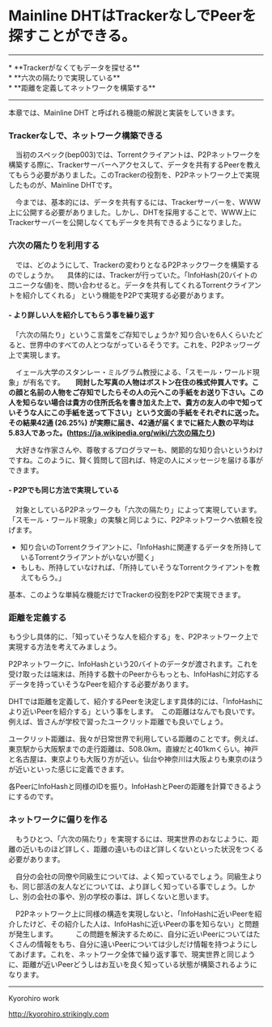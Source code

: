 # Mainline DHTはTrackerなしでPeerを探すことができる。
<hr>
* **Trackerがなくてもデータを探せる**
<br>
* **六次の隔たりで実現している**
<br>
* **距離を定義してネットワークを構築する**
<br>
<hr>

本章では、Mainline DHT と呼ばれる機能の解説と実装をしていきます。


### Trackerなしで、ネットワーク構築できる
　当初のスペック(bep003)では、Torrentクライアントは、P2Pネットワークを構築する際に、Trackerサーバーへアクセスして、データを共有するPeerを教えてもらう必要がありました。このTrackerの役割を、P2Pネットワーク上で実現したものが、Mainline DHTです。

　今までは、基本的には、データを共有するには、Trackerサーバーを、WWW上に公開する必要がありました。しかし、DHTを採用することで、WWW上にTrackerサーバーを公開しなくてもデータを共有できるようになりました。


### 六次の隔たりを利用する
　では、どのようにして、Trackerの変わりとなるP2Pネックワークを構築するのでしょうか。
　具体的には、Trackerが行っていた。「InfoHash(20バイトのユニークな値)を、問い合わせると。データを共有してくれるTorrentクライアントを紹介してくれる」 という機能をP2Pで実現する必要があります。
　

#### - より詳しい人を紹介してもらう事を繰り返す
　「六次の隔たり」というこ言葉をご存知でしょうか? 知り合いを6人くらいたどると、世界中のすべての人とつながっているそうです。これを、P2Pネッワーグ上で実現します。

　イェール大学のスタンレー・ミルグラム教授による、「スモール・ワールド現象」が有名です。
　
****同封した写真の人物はボストン在住の株式仲買人です。この顔と名前の人物をご存知でしたらその人の元へこの手紙をお送り下さい。この人を知らない場合は貴方の住所氏名を書き加えた上で、貴方の友人の中で知っていそうな人にこの手紙を送って下さい」という文面の手紙をそれぞれに送った。その結果42通 (26.25%) が実際に届き、42通が届くまでに経た人数の平均は5.83人であった。(https://ja.wikipedia.org/wiki/六次の隔たり)****

　大好きな作家さんや、尊敬するプログラマーも、関節的な知り合いというわけですね。このように、賢く質問して回れば、特定の人にメッセージを届ける事ができます。

#### - P2Pでも同じ方法で実現している
　対象としているP2Pネッワークも「六次の隔たり」によって実現しています。「スモール・ワールド現象」の実験と同じように、P2Pネットワークへ依頼を投げます。
* 知り合いのTorrentクライアントに、「InfoHashに関連するデータを所持しているTorrentクライアントがいないが聞く」
* もしも、所持していなければ、「所持していそうなTorrentクライアントを教えてもらう。」

基本、このような単純な機能だけでTrackerの役割をP2Pで実現できます。


### 距離を定義する
 もう少し具体的に、「知っていそうな人を紹介する」を、P2Pネットワーク上で実現する方法を考えてみましょう。

P2Pネットワークに、InfoHashという20バイトのデータが渡されます。これを受け取ったは端末は、所持する数十のPeerからもっとも、InfoHashに対応するデータを持っていそうなPeerを紹介する必要があります。

DHTでは距離を定義して、紹介するPeerを決定します具体的には、「InfoHashにより近いPeerを紹介する」という事をします。　この距離はなんでも良いです。例えば、皆さんが学校で習ったユークリット距離でも良いでしょう。

 ユークリット距離は、我々が日常世界で利用している距離のことです。例えば、東京駅から大阪駅までの走行距離は、508.0km。直線だと401kmくらい。神戸と名古屋は、東京よりも大阪り方が近い。仙台や神奈川は大阪よりも東京のほうが近いといった感じに定義できます。

各PeerにInfoHashと同様のIDを振り。InfoHashとPeerの距離を計算できるようにするのです。
 
### ネットワークに偏りを作る
　もうひとつ、「六次の隔たり」を実現するには、現実世界のおなじように、距離の近いものほど詳しく、距離の遠いものほど詳しくないといった状況をつくる必要があります。

　自分の会社の同僚や同級生については、よく知っているでしょう。同級生よりも、同じ部活の友人などについては、より詳しく知っている事でしょう。しかし、別の会社の事や、別の学校の事は、詳しくないと思います。

　P2Pネットワーク上に同様の構造を実現しないと、「InfoHashに近いPeerを紹介したけど、その紹介した人は、InfoHashに近いPeerの事を知らない」と問題が発生します。
　
　この問題を解決するために、自分に近いPeerについてはたくさんの情報をもち、自分に遠いPeerについては少しだけ情報を持つようにしてあげます。これを、ネットワーク全体で繰り返す事で、現実世界と同じように、距離が近いPeerどうしはお互いを良く知っている状態が構築されるようになります。


-------
Kyorohiro work

http://kyorohiro.strikingly.com


 















